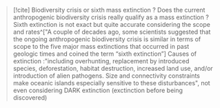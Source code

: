 
> [!cite] Biodiversity crisis or sixth  mass extinction ?  Does the current anthropogenic biodiversity crisis really qualify as a mass extinction ?
Sixth extinction is not exact but quite accurate considering the scope and rates^["A couple of decades ago, some scientists suggested that the ongoing anthropogenic biodiversity crisis is similar in terms of scope to the five major mass extinctions that occurred in past geologic times and coined the term “sixth extinction”]
Causes of extinction :"including overhunting, replacement by introduced species, deforestation, habitat destruction, increased land use, and/or introduction of alien pathogens. Size and connectivity constraints make oceanic islands especially sensitive to these disturbances", not even considering DARK extinction (exctinction before being discovered)


